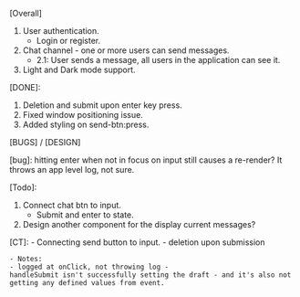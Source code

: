 [Overall]
1. User authentication.
    - Login or register.
2. Chat channel - one or more users can send messages.
    - 2.1: User sends a message, all users in the application can see it.
3. Light and Dark mode support.

[DONE]:
1. Deletion and submit upon enter key press.
2. Fixed window positioning issue.
3. Added styling on send-btn:press.


[BUGS] / [DESIGN]

[bug]: hitting enter when not in focus on input still causes a re-render? It throws an app level log, not sure.



[Todo]:
1. Connect chat btn to input.
    - Submit and enter to state.
2. Design another component for the display current messages?


[CT]:
    - Connecting send button to input.
    - deletion upon submission

    - Notes:
    - logged at onClick, not throwing log - 
    handleSubmit isn't successfully setting the draft - and it's also not getting any defined values from event. 



